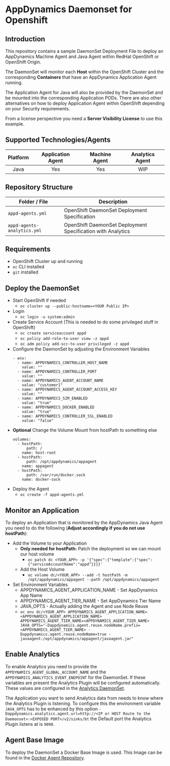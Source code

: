# AppDynamics Daemonset for Openshift
## Introduction
This repository contains a sample DaemonSet Deployment File to deploy an AppDynamics Machine Agent and Java Agent within RedHat OpenShift or OpenShift Origin.

The DaemonSet will monitor each **Host** within the OpenShift Cluster and the corresponding **Containers** that have an AppDynamics Application Agent running.

The Application Agent for Java will also be provided by the DaemonSet and be mounted into the corresponding Application PODs. There are also other alternatives on how to deploy Application Agent within OpenShift depending on your Security requirements.

From a license perspective you need a **Server Visibility License** to use this example.
## Supported Technologies/Agents
| Platform | Application Agent | Machine Agent | Analytics Agent |
|:--------:|:-----------------:|:-------------:|:---------------:|
| Java     | Yes               | Yes           | WIP             |
## Repository Structure
| Folder / File                  | Description                                                     |
|--------------------------------|-----------------------------------------------------------------|
| `appd-agents.yml`              | OpenShift DaemonSet Deployment Specification                    |
| `appd-agents-analytics.yml`    | OpenShift DaemonSet Deployment Specification with Analytics     |
## Requirements
* OpenShift Cluster up and running
* `oc` CLI installed
* `git` installed

## Deploy the DaemonSet
* Start OpenShift if needed
  * ```oc cluster up --public-hostname=<YOUR Public IP>```
* Login
  * ```oc login -u system:admin```
* Create Service Account (This is needed to do some privileged stuff in OpenShift)
  * ```oc create serviceaccount appd```
  * ```oc policy add-role-to-user view -z appd```
  * ```oc adm policy add-scc-to-user privileged -z appd```
* Configure the DaemonSet by adjusting the Environment Variables
    ```
    - env:
      - name: APPDYNAMICS_CONTROLLER_HOST_NAME
        value: ""
      - name: APPDYNAMICS_CONTROLLER_PORT
        value: ""
      - name: APPDYNAMICS_AGENT_ACCOUNT_NAME
        value: "customer1"
      - name: APPDYNAMICS_AGENT_ACCOUNT_ACCESS_KEY
        value: ""
      - name: APPDYNAMICS_SIM_ENABLED
        value: "true"
      - name: APPDYNAMICS_DOCKER_ENABLED
        value: "true"
      - name: APPDYNAMICS_CONTROLLER_SSL_ENABLED
        value: "false"
    ```
* **Optional** Change the Volume Mount from hostPath to something else
    ```
    volumes:
      - hostPath:
          path: /
        name: host-root
      - hostPath:
          path: /opt/appdynamics/appagent
        name: appagent
      - hostPath:
          path: /var/run/docker.sock
        name: docker-sock
    ```
* Deploy the Agent
  * ```oc create -f appd-agents.yml```

## Monitor an Application
To deploy an Application that is monitored by the AppDynamics Java Agent you need to do the following (**Adjust accordingly if you do not use hostPath**):

* Add the Volume to your Application
  * **Only needed for hostPath:** Patch the deployment so we can mount our host volume
    * ```oc patch dc <YOUR_APP> -p '{"spec":{"template":{"spec":{"serviceAccountName":"appd"}}}}'```
  * Add the Host Volume
    * ```oc volume dc/<YOUR_APP> --add -t hostPath -m /opt/appdynamics/appagent --path /opt/appdynamics/appagent```
* Set Environment Variables
  * APPDYNAMICS_AGENT_APPLICATION_NAME - Set AppDynamics App Name
  * APPDYNAMICS_AGENT_TIER_NAME - Set AppDynamics Tier Name
  * JAVA_OPTS - Actually adding the Agent and use Node Reuse
  * ```oc env dc/<YOUR_APP> APPDYNAMICS_AGENT_APPLICATION_NAME=<APPDYNAMICS_AGENT_APPLICATION_NAME> APPDYNAMICS_AGENT_TIER_NAME=<APPDYNAMICS_AGENT_TIER_NAME> JAVA_OPTS="-Dappdynamics.agent.reuse.nodeName.prefix=<APPDYNAMICS_AGENT_TIER_NAME> -Dappdynamics.agent.reuse.nodeName=true -javaagent:/opt/appdynamics/appagent/javaagent.jar"```

## Enable Analytics
To enable Analytics you need to provide the `APPDYNAMICS_AGENT_GLOBAL_ACCOUNT_NAME` and the `APPDYNAMICS_ANALYTICS_EVENT_ENDPOINT` for the DaemonSet. If these variables are present the Analytics Plugin will be configured automatically. These values are configured in the [Analytics DaemonSet](appd-agents-analytics.yml).

The Application you want to send Analytics data from needs to know where the Analytics Plugin is listening. To configure this the environment variable `JAVA_OPTS` has to be enhanced by this option `-Dappdynamics.analytics.agent.url=http://<IP or HOST Route to the Daemonset>:<EXPOSED PORT>/v2/sinks/bt` the Default port the Analytics Plugin listens at is `9090`.

## Agent Base Image
To deploy the DaemonSet a Docker Base Image is used. This Image can be found in the [Docker Agent Repository].

[Docker Agent Repository]: https://github.com/michaelenglert/docker.appd_agents
